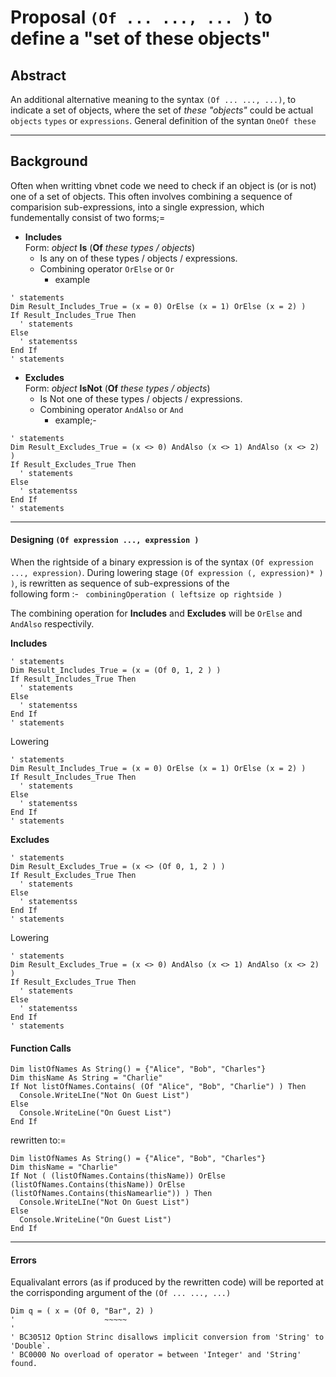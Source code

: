 # Proposal `(Of ... ..., ... )` to define a "set of these objects"

## Abstract
An additional alternative meaning to the syntax `(Of ... ..., ...)`, to indicate a set of objects, where the set of *these* *"objects"* could be actual `objects` `types` or `expressions`.
General definition of the syntan `OneOf these`

------
## Background

Often when writting vbnet code we need to check if an object is (or is not) one of a set of objects.
This often involves combining a sequence of comparision sub-expressions, into a single expression, which fundementally 
consist of two forms;=

  * **Includes**</br> Form: <il style="background-color:WhiteSmoke;">*object* **Is** (**Of** *these types / objects*)</il>
    * Is any on of these types / objects / expressions.
    * Combining operator `OrElse` or `Or`
      * example 

```vbnet
' statements
Dim Result_Includes_True = (x = 0) OrElse (x = 1) OrElse (x = 2) )
If Result_Includes_True Then
  ' statements
Else
  ' statementss
End If
' statements
```

  * **Excludes**</br>
  Form: <il style="background-color:WhiteSmoke;">*object* **IsNot** (**Of** *these types / objects*)</il>
    * Is Not one of these types / objects / expressions.
    * Combining operator `AndAlso` or `And`
      * example;-

```vbnet
' statements
Dim Result_Excludes_True = (x <> 0) AndAlso (x <> 1) AndAlso (x <> 2)  )
If Result_Excludes_True Then
  ' statements
Else
  ' statementss
End If
' statements
```

------

#### Designing `(Of expression ..., expression )` 

When the rightside of a binary expression is of the syntax `(Of expression ..., expression)`.
During lowering stage `(Of expression (, expression)* ) )`, is rewritten as sequence of sub-expressions of the  
following form :- `  combiningOperation ( leftsize op rightside ) `

The combining operation for **Includes** and **Excludes** will be `OrElse` and `AndAlso` respectivily.


**Includes**
```vbnet
' statements
Dim Result_Includes_True = (x = (Of 0, 1, 2 ) )
If Result_Includes_True Then
  ' statements
Else
  ' statementss
End If
' statements
```
Lowering
```vbnet
' statements
Dim Result_Includes_True = (x = 0) OrElse (x = 1) OrElse (x = 2) )
If Result_Includes_True Then
  ' statements
Else
  ' statementss
End If
' statements
```

**Excludes**
```vbnet
' statements
Dim Result_Excludes_True = (x <> (Of 0, 1, 2 ) )
If Result_Excludes_True Then
  ' statements
Else
  ' statementss
End If
' statements
```

Lowering
```vbnet
' statements
Dim Result_Excludes_True = (x <> 0) AndAlso (x <> 1) AndAlso (x <> 2)  )
If Result_Excludes_True Then
  ' statements
Else
  ' statementss
End If
' statements
```

#### Function Calls

```VB
Dim listOfNames As String() = {"Alice", "Bob", "Charles"}
Dim thisName As String = "Charlie"
If Not listOfNames.Contains( (Of "Alice", "Bob", "Charlie") ) Then
  Console.WriteLIne("Not On Guest List")
Else
  Console.WriteLine("On Guest List")
End If
```
rewritten to:=
```vbnet
Dim listOfNames As String() = {"Alice", "Bob", "Charles"}
Dim thisName = "Charlie"
If Not ( (listOfNames.Contains(thisName)) OrElse (listOfNames.Contains(thisName)) OrElse (listOfNames.Contains(thisNamearlie")) ) Then
  Console.WriteLIne("Not On Guest List")
Else
  Console.WriteLine("On Guest List")
End If
```


-----

#### Errors

Equalivalant errors (as if produced by the rewritten code) will be reported at the corrisponding argument of the `(Of ... ..., ...)`


```vbnet
Dim q = ( x = (Of 0, "Bar", 2) )
'                    ~~~~~
' 
' BC30512 Option Strinc disallows implicit conversion from 'String' to 'Double`.
' BC0000 No overload of operator = between 'Integer' and 'String' found.
```

